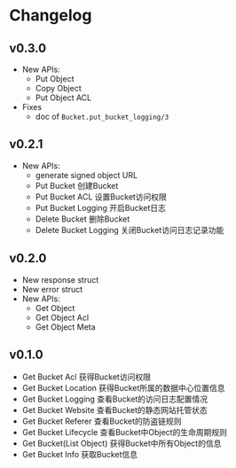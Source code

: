 # Changelog

## v0.3.0
- New APIs:
  - Put Object
  - Copy Object
  - Put Object ACL
- Fixes
  - doc of `Bucket.put_bucket_logging/3`

## v0.2.1
- New APIs:
  - generate signed object URL
  - Put Bucket	创建Bucket
  - Put Bucket ACL	设置Bucket访问权限
  - Put Bucket Logging	开启Bucket日志
  - Delete Bucket	删除Bucket
  - Delete Bucket Logging	关闭Bucket访问日志记录功能

## v0.2.0
- New response struct
- New error struct
- New APIs:
  - Get Object
  - Get Object Acl
  - Get Object Meta

## v0.1.0
- Get Bucket Acl	获得Bucket访问权限
- Get Bucket Location	获得Bucket所属的数据中心位置信息
- Get Bucket Logging	查看Bucket的访问日志配置情况
- Get Bucket Website	查看Bucket的静态网站托管状态
- Get Bucket Referer	查看Bucket的防盗链规则
- Get Bucket Lifecycle	查看Bucket中Object的生命周期规则
- Get Bucket(List Object)	获得Bucket中所有Object的信息
- Get Bucket Info	获取Bucket信息
